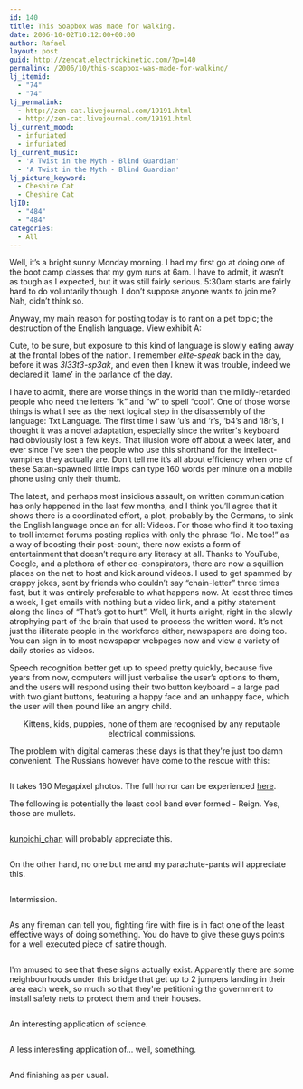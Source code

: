 ```yaml
---
id: 140
title: This Soapbox was made for walking.
date: 2006-10-02T10:12:00+00:00
author: Rafael
layout: post
guid: http://zencat.electrickinetic.com/?p=140
permalink: /2006/10/this-soapbox-was-made-for-walking/
lj_itemid:
  - "74"
  - "74"
lj_permalink:
  - http://zen-cat.livejournal.com/19191.html
  - http://zen-cat.livejournal.com/19191.html
lj_current_mood:
  - infuriated
  - infuriated
lj_current_music:
  - 'A Twist in the Myth - Blind Guardian'
  - 'A Twist in the Myth - Blind Guardian'
lj_picture_keyword:
  - Cheshire Cat
  - Cheshire Cat
ljID:
  - "484"
  - "484"
categories:
  - All
---
```

Well, it’s a bright sunny Monday morning. I had my first go at doing one of the boot camp classes that my gym runs at 6am. I have to admit, it wasn’t as tough as I expected, but it was still fairly serious. 5:30am starts are fairly hard to do voluntarily though. I don’t suppose anyone wants to join me? Nah, didn’t think so.

Anyway, my main reason for posting today is to rant on a pet topic; the destruction of the English language. View exhibit A:

<center>
<img src="http://img.photobucket.com/albums/v384/zen_cat/cookie.jpg" alt="" /></center>Cute, to be sure, but exposure to this kind of language is slowly eating away at the frontal lobes of the nation. I remember <i>elite-speak</i> back in the day, before it was <i>3l33t3-sp3ak</i>, and even then I knew it was trouble, indeed we declared it ‘lame’ in the parlance of the day.

I have to admit, there are worse things in the world than the mildly-retarded people who need the letters “k” and “w” to spell “cool”. One of those worse things is what I see as the next logical step in the disassembly of the language: Txt Language. The first time I saw ‘u’s and ‘r’s, ‘b4’s and ‘l8r’s, I thought it was a novel adaptation, especially since the writer's keyboard had obviously lost a few keys. That illusion wore off about a week later, and ever since I’ve seen the people who use this shorthand for the intellect-vampires they actually are. Don’t tell me it’s all about efficiency when one of these Satan-spawned little imps can type 160 words per minute on a mobile phone using only their thumb.

The latest, and perhaps most insidious assault, on written communication has only happened in the last few months, and I think you’ll agree that it shows there is a coordinated effort, a plot, probably by the Germans, to sink the English language once an for all: Videos. For those who find it too taxing to troll internet forums posting replies with only the phrase “lol. Me too!” as a way of boosting their post-count, there now exists a form of entertainment that doesn’t require any literacy at all. Thanks to YouTube, Google, and a plethora of other co-conspirators, there are now a squillion places on the net to host and kick around videos. I used to get spammed by crappy jokes, sent by friends who couldn’t say “chain-letter” three times fast, but it was entirely preferable to what happens now. At least three times a week, I get emails with nothing but a video link, and a pithy statement along the lines of “That’s got to hurt”. Well, it hurts alright, right in the slowly atrophying part of the brain that used to process the written word. It’s not just the illiterate people in the workforce either, newspapers are doing too. You can sign in to most newspaper webpages now and view a variety of daily stories as videos.

Speech recognition better get up to speed pretty quickly, because five years from now, computers will just verbalise the user’s options to them, and the users will respond using their two button keyboard – a large pad with two giant buttons, featuring a happy face and an unhappy face, which the user will then pound like an angry child.

<center>
Kittens, kids, puppies, none of them are recognised by any reputable electrical commissions.</center><img src="http://img.photobucket.com/albums/v384/zen_cat/wait.jpg" alt="" />

The problem with digital cameras these days is that they're just too damn convenient. The Russians however have come to the rescue with this:

<img src="http://img.photobucket.com/albums/v384/zen_cat/seitz-6x17-photographer.jpg" alt="" />

It takes 160 Megapixel photos. The full horror can be experienced <a href="http://www.hi-news.ru/foto-i-video/160-megapikselnaya-fotokamera-ot-seitz.html">here</a>.<b></b>

The following is potentially the least cool band ever formed - Reign. Yes, those are mullets.

<img src="http://img.photobucket.com/albums/v384/zen_cat/Reign.jpg" alt="" />

<a class="lj-user" href="http://kunoichi_chan.livejournal.com/">kunoichi_chan</a> will probably appreciate this.

<img src="http://img.photobucket.com/albums/v384/zen_cat/piranhas.jpg" alt="" />

On the other hand, no one but me and my parachute-pants will appreciate this.

<img src="http://img.photobucket.com/albums/v384/zen_cat/mchammerslidehh1.jpg" alt="" />

Intermission.

<img src="http://img.photobucket.com/albums/v384/zen_cat/KittyLionCub.jpg" alt="" />

As any fireman can tell you, fighting fire with fire is in fact one of the least effective ways of doing something. You do have to give these guys points for a well executed piece of satire though.

<img src="http://img.photobucket.com/albums/v384/zen_cat/kkgaydl2.jpg" alt="" />

I'm amused to see that these signs actually exist. Apparently there are some neighbourhoods under this bridge that get up to 2 jumpers landing in their area each week, so much so that they're petitioning the government to install safety nets to protect them and their houses.

<img src="http://img.photobucket.com/albums/v384/zen_cat/jump20signB.jpg" alt="" />

An interesting application of science.

<img src="http://img.photobucket.com/albums/v384/zen_cat/flyinurinal.gif" alt="" />

A less interesting application of... well, something.

<img src="http://img.photobucket.com/albums/v384/zen_cat/batpoon.jpg" alt="" />

And finishing as per usual.

<img src="http://img.photobucket.com/albums/v384/zen_cat/lioncub.jpg" alt="" />